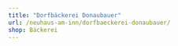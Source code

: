 ```yaml
---
title: "Dorfbäckerei Donaubauer"
url: /neuhaus-am-inn/dorfbaeckerei-donaubauer/
shop: Bäckerei
---
```

